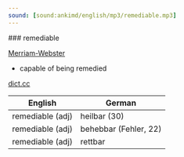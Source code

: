 ```yaml
---
sound: [sound:ankimd/english/mp3/remediable.mp3]
---
```


\### remediable

[Merriam-Webster](https://www.merriam-webster.com/dictionary/remediable)

- capable of being remedied

[dict.cc](https://www.dict.cc/remediable)

| English        | German       |
| -------------- | ------------ |
| remediable (adj) | heilbar (30) |
| remediable (adj) | behebbar (Fehler, 22) |
| remediable (adj) | rettbar |
